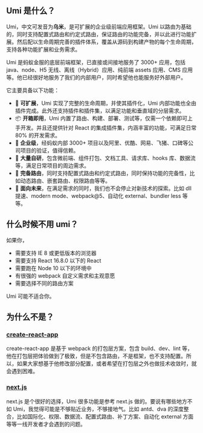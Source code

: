 ## Umi 是什么？

Umi，中文可发音为**乌米**，是可扩展的企业级前端应用框架。Umi 以路由为基础的，同时支持配置式路由和约定式路由，保证路由的功能完备，并以此进行功能扩展。然后配以生命周期完善的插件体系，覆盖从源码到构建产物的每个生命周期，支持各种功能扩展和业务需求。

Umi 是蚂蚁金服的底层前端框架，已直接或间接地服务了 3000+ 应用，包括 java、node、H5 无线、离线（Hybrid）应用、纯前端 assets 应用、CMS 应用等。他已经很好地服务了我们的内部用户，同时希望他也能服务好外部用户。

它主要具备以下功能：

- 🎉 **可扩展**，Umi 实现了完整的生命周期，并使其插件化，Umi 内部功能也全由插件完成。此外还支持插件和插件集，以满足功能和垂直域的分层需求。
- 📦 **开箱即用**，Umi 内置了路由、构建、部署、测试等，仅需一个依赖即可上手开发。并且还提供针对 React 的集成插件集，内涵丰富的功能，可满足日常 80% 的开发需求。
- 🐠 **企业级**，经蚂蚁内部 3000+ 项目以及阿里、优酷、网易、飞猪、口碑等公司项目的验证，值得信赖。
- 🚀 **大量自研**，包含微前端、组件打包、文档工具、请求库、hooks 库、数据流等，满足日常项目的周边需求。
- 🌴 **完备路由**，同时支持配置式路由和约定式路由，同时保持功能的完备性，比如动态路由、嵌套路由、权限路由等等。
- 🚄 **面向未来**，在满足需求的同时，我们也不会停止对新技术的探索。比如 dll 提速、modern mode、webpack@5、自动化 external、bundler less 等等。

## 什么时候不用 umi？

如果你，

- 需要支持 IE 8 或更低版本的浏览器
- 需要支持 React 16.8.0 以下的 React
- 需要跑在 Node 10 以下的环境中
- 有很强的 webpack 自定义需求和主观意愿
- 需要选择不同的路由方案

Umi 可能不适合你。



## 为什么不是？

### [create-react-app](https://github.com/facebook/create-react-app)

create-react-app 是基于 webpack 的打包层方案，包含 build、dev、lint 等，他在打包层把体验做到了极致，但是不包含路由，不是框架，也不支持配置。所以，如果大家想基于他修改部分配置，或者希望在打包层之外也做技术收敛时，就会遇到困难。

### [next.js](https://github.com/zeit/next.js)

next.js 是个很好的选择，Umi 很多功能是参考 next.js 做的。要说有哪些地方不如 Umi，我觉得可能是不够贴近业务，不够接地气。比如 antd、dva 的深度整合，比如国际化、权限、数据流、配置式路由、补丁方案、自动化 external 方面等等一线开发者才会遇到的问题。

